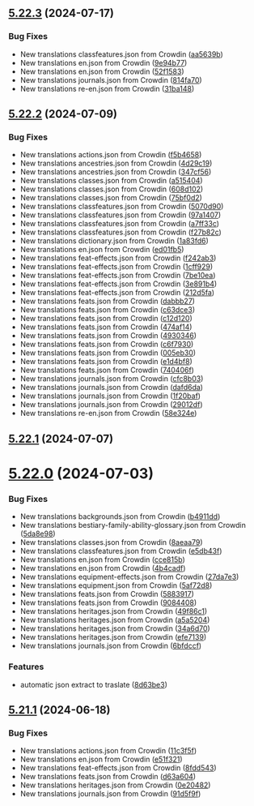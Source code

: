 ## [5.22.3](https://github.com/allnnde/pf2e-esp-translation/compare/v5.22.2...v5.22.3) (2024-07-17)


### Bug Fixes

* New translations classfeatures.json from Crowdin ([aa5639b](https://github.com/allnnde/pf2e-esp-translation/commit/aa5639b114e322c8c6aaa66dd643e62d05fd285e))
* New translations en.json from Crowdin ([9e94b77](https://github.com/allnnde/pf2e-esp-translation/commit/9e94b7766aba2f8c8362e3ecacc1dccb1e43bf38))
* New translations en.json from Crowdin ([52f1583](https://github.com/allnnde/pf2e-esp-translation/commit/52f15834bed601e85886f7e8175ae8dc819ce2c3))
* New translations journals.json from Crowdin ([814fa70](https://github.com/allnnde/pf2e-esp-translation/commit/814fa70ebc09ab0ae8a833665867831fcdbeaaa3))
* New translations re-en.json from Crowdin ([31ba148](https://github.com/allnnde/pf2e-esp-translation/commit/31ba148f5101dc0b1d8aaf67ee70385376f4edff))



## [5.22.2](https://github.com/allnnde/pf2e-esp-translation/compare/v5.22.1...v5.22.2) (2024-07-09)


### Bug Fixes

* New translations actions.json from Crowdin ([f5b4658](https://github.com/allnnde/pf2e-esp-translation/commit/f5b46584e182fd3d087c064a30dec98596fddf5e))
* New translations ancestries.json from Crowdin ([4d29c19](https://github.com/allnnde/pf2e-esp-translation/commit/4d29c194f80a0a38151420fd4870b5886b85c515))
* New translations ancestries.json from Crowdin ([347cf56](https://github.com/allnnde/pf2e-esp-translation/commit/347cf56d87e075f6257309bf96dae363941d3e4f))
* New translations classes.json from Crowdin ([a515404](https://github.com/allnnde/pf2e-esp-translation/commit/a515404dbeb087477cd2799b5bfb074c48667c0a))
* New translations classes.json from Crowdin ([608d102](https://github.com/allnnde/pf2e-esp-translation/commit/608d102b26b3fedfeb710c390ff44798e17f7f4a))
* New translations classes.json from Crowdin ([75bf0d2](https://github.com/allnnde/pf2e-esp-translation/commit/75bf0d2b647fbb7cd117f5a1307594833169d96a))
* New translations classfeatures.json from Crowdin ([5070d90](https://github.com/allnnde/pf2e-esp-translation/commit/5070d9095ad2dfe95340c0ddfc47609a4a2e1671))
* New translations classfeatures.json from Crowdin ([97a1407](https://github.com/allnnde/pf2e-esp-translation/commit/97a1407692549e3ef12a6141f37f77fefc1470bc))
* New translations classfeatures.json from Crowdin ([a7ff33c](https://github.com/allnnde/pf2e-esp-translation/commit/a7ff33c57605531cf007f08cc72af314b3d529af))
* New translations classfeatures.json from Crowdin ([f27b82c](https://github.com/allnnde/pf2e-esp-translation/commit/f27b82ce00ff763d10009f76267d416a293b7cba))
* New translations dictionary.json from Crowdin ([1a83fd6](https://github.com/allnnde/pf2e-esp-translation/commit/1a83fd6c9f8244c525b3e05d4f8bc9a40a039519))
* New translations en.json from Crowdin ([ed01fb5](https://github.com/allnnde/pf2e-esp-translation/commit/ed01fb5ea3e4d2de5e85c1b9ecd61f9ddbd9c873))
* New translations feat-effects.json from Crowdin ([f242ab3](https://github.com/allnnde/pf2e-esp-translation/commit/f242ab391cee5fbd3b3b640f4d370510c7647c2c))
* New translations feat-effects.json from Crowdin ([1cff929](https://github.com/allnnde/pf2e-esp-translation/commit/1cff92917c977c6929720043d5f509df0cbcd384))
* New translations feat-effects.json from Crowdin ([7be10ea](https://github.com/allnnde/pf2e-esp-translation/commit/7be10ea0fe18be3eb2c3a7662f69cb4da1eb5010))
* New translations feat-effects.json from Crowdin ([3e891b4](https://github.com/allnnde/pf2e-esp-translation/commit/3e891b49a61b3710ce2bbaf6671bae0a66fc5153))
* New translations feat-effects.json from Crowdin ([212d5fa](https://github.com/allnnde/pf2e-esp-translation/commit/212d5fac80c8eee019e401a26be4d4d0741c0804))
* New translations feats.json from Crowdin ([dabbb27](https://github.com/allnnde/pf2e-esp-translation/commit/dabbb272a643a63f8b82a34bd6199fed6301b89b))
* New translations feats.json from Crowdin ([c63dce3](https://github.com/allnnde/pf2e-esp-translation/commit/c63dce3781f51147390df9e3cb1c78267c4c2d58))
* New translations feats.json from Crowdin ([c12d120](https://github.com/allnnde/pf2e-esp-translation/commit/c12d12026a1573d4f107b241b15f3d7542747ebc))
* New translations feats.json from Crowdin ([474af14](https://github.com/allnnde/pf2e-esp-translation/commit/474af14a375bcc6d2ac85147613e057f65fc3a10))
* New translations feats.json from Crowdin ([4930346](https://github.com/allnnde/pf2e-esp-translation/commit/49303461c9099b4dbcc5992d565229ac06232cee))
* New translations feats.json from Crowdin ([c6f7930](https://github.com/allnnde/pf2e-esp-translation/commit/c6f793030218d48a3bd2ac5e3c9ee3f1b6d802c4))
* New translations feats.json from Crowdin ([005eb30](https://github.com/allnnde/pf2e-esp-translation/commit/005eb3070e3876232979b08f15aaf4e085a75f1c))
* New translations feats.json from Crowdin ([e1d4bf8](https://github.com/allnnde/pf2e-esp-translation/commit/e1d4bf80c296d91f2139822fe177762e7866ef7a))
* New translations feats.json from Crowdin ([740406f](https://github.com/allnnde/pf2e-esp-translation/commit/740406f97f7d07d80be319825e63917df69f3d3f))
* New translations journals.json from Crowdin ([cfc8b03](https://github.com/allnnde/pf2e-esp-translation/commit/cfc8b0300a06ddd147514e3b8b3039a164ee9144))
* New translations journals.json from Crowdin ([dafd6da](https://github.com/allnnde/pf2e-esp-translation/commit/dafd6da9cc0fce4d85ff7a61898997a084edb996))
* New translations journals.json from Crowdin ([1f20baf](https://github.com/allnnde/pf2e-esp-translation/commit/1f20baf9565404988059e409749ea82690a8fd9e))
* New translations journals.json from Crowdin ([29012df](https://github.com/allnnde/pf2e-esp-translation/commit/29012df331f4a2180b3bdfd4a083ac2cbc89cd52))
* New translations re-en.json from Crowdin ([58e324e](https://github.com/allnnde/pf2e-esp-translation/commit/58e324ef92e5b87105b1f14c0c69f2d525f759df))



## [5.22.1](https://github.com/allnnde/pf2e-esp-translation/compare/v5.22.0...v5.22.1) (2024-07-07)



# [5.22.0](https://github.com/allnnde/pf2e-esp-translation/compare/v5.21.1...v5.22.0) (2024-07-03)


### Bug Fixes

* New translations backgrounds.json from Crowdin ([b4911dd](https://github.com/allnnde/pf2e-esp-translation/commit/b4911dd5086cb46f02c4d3ba835c8d682a09e1d5))
* New translations bestiary-family-ability-glossary.json from Crowdin ([5da8e98](https://github.com/allnnde/pf2e-esp-translation/commit/5da8e98a7e90d353df0335bb27a60568434dadd4))
* New translations classes.json from Crowdin ([8aeaa79](https://github.com/allnnde/pf2e-esp-translation/commit/8aeaa796dd88a5f8332dd1c93192144e3825094c))
* New translations classfeatures.json from Crowdin ([e5db43f](https://github.com/allnnde/pf2e-esp-translation/commit/e5db43fe9ecbcb3aedb95e70c413de1b54e667e8))
* New translations en.json from Crowdin ([cce815b](https://github.com/allnnde/pf2e-esp-translation/commit/cce815b06444458c624f589758a1c48614ed377e))
* New translations en.json from Crowdin ([4b4cadf](https://github.com/allnnde/pf2e-esp-translation/commit/4b4cadf1e642daeb2d90b230c052db067e26890f))
* New translations equipment-effects.json from Crowdin ([27da7e3](https://github.com/allnnde/pf2e-esp-translation/commit/27da7e3d0f7fd76c827b97a2638521e74c69f012))
* New translations equipment.json from Crowdin ([5af72d8](https://github.com/allnnde/pf2e-esp-translation/commit/5af72d8d5a8ea8433a127e9a38013fe7519e9bf3))
* New translations feats.json from Crowdin ([5883917](https://github.com/allnnde/pf2e-esp-translation/commit/5883917464c093771cbfdbcd52e111a2668c82e3))
* New translations feats.json from Crowdin ([9084408](https://github.com/allnnde/pf2e-esp-translation/commit/90844080cbfc573c884f954e18126ef2bb9a758e))
* New translations heritages.json from Crowdin ([49f86c1](https://github.com/allnnde/pf2e-esp-translation/commit/49f86c12c038c08742f7dbc626f7b1e8062d4f66))
* New translations heritages.json from Crowdin ([a5a5204](https://github.com/allnnde/pf2e-esp-translation/commit/a5a5204b5befe42eb4381027568c4b6920052c2d))
* New translations heritages.json from Crowdin ([34a6d70](https://github.com/allnnde/pf2e-esp-translation/commit/34a6d70ea026043cd11e9d2e6f4c3b0eddc67d3b))
* New translations heritages.json from Crowdin ([efe7139](https://github.com/allnnde/pf2e-esp-translation/commit/efe713942b9af63b97d862bae349a76725692d76))
* New translations journals.json from Crowdin ([6bfdccf](https://github.com/allnnde/pf2e-esp-translation/commit/6bfdccf99653c6c2b3b554ca878677445e06074c))


### Features

* automatic json extract to traslate ([8d63be3](https://github.com/allnnde/pf2e-esp-translation/commit/8d63be30d794d8c525b5ca71f81691fa70981f3e))



## [5.21.1](https://github.com/allnnde/pf2e-esp-translation/compare/v5.21.0...v5.21.1) (2024-06-18)


### Bug Fixes

* New translations actions.json from Crowdin ([11c3f5f](https://github.com/allnnde/pf2e-esp-translation/commit/11c3f5f955c27d75a2a47962cc89020e162c578f))
* New translations en.json from Crowdin ([e51f321](https://github.com/allnnde/pf2e-esp-translation/commit/e51f3215e23e4514de1329c218a469a799ebdae2))
* New translations feat-effects.json from Crowdin ([8fdd543](https://github.com/allnnde/pf2e-esp-translation/commit/8fdd54393e4f017ab61bc134d66e6fb1c371bcfc))
* New translations feats.json from Crowdin ([d63a604](https://github.com/allnnde/pf2e-esp-translation/commit/d63a604740b4834187b47384ad5785963b73de0a))
* New translations heritages.json from Crowdin ([0e20482](https://github.com/allnnde/pf2e-esp-translation/commit/0e20482d558dbf5012e6ea8dc48bc666bdc7e5bb))
* New translations journals.json from Crowdin ([91d5f9f](https://github.com/allnnde/pf2e-esp-translation/commit/91d5f9f82a7b3399f0717a55f537ed213ed5927e))



